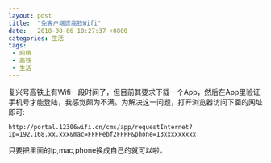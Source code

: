 ```yaml
---
layout: post
title:  "免客户端连高铁Wifi"
date:   2018-08-06 10:27:37 +0800
categories: 生活
tags:
 - 网络
 - 高铁
 - 生活
---
```


复兴号高铁上有Wifi一段时间了，但目前其要求下载一个App，然后在App里验证手机号才能登陆，我感觉颇为不满。为解决这一问题，打开浏览器访问下面的网址即可:
~~~
http://portal.12306wifi.cn/cms/app/requestInternet?ip=192.168.xx.xxx&mac=FFFFebf2FFFF&phone=13xxxxxxxxx
~~~

只要把里面的ip,mac,phone换成自己的就可以啦。